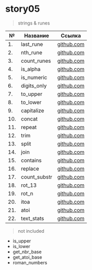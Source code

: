 # story05

> strings & runes

| №   | Название     | Ссылка                       |
| --- | ------------ | ---------------------------- |
| 1.  | last_rune    | [github.com](./last_rune)    |
| 2.  | nth_rune     | [github.com](./nth_rune)     |
| 3.  | count_runes  | [github.com](./count_runes)  |
| 4.  | is_alpha     | [github.com](./is_alpha)     |
| 5.  | is_numeric   | [github.com](./is_numeric)   |
| 6.  | digits_only  | [github.com](./digits_only)  |
| 7.  | to_upper     | [github.com](./to_upper)     |
| 8.  | to_lower     | [github.com](./to_lower)     |
| 9.  | capitalize   | [github.com](./capitalize)   |
| 10. | concat       | [github.com](./concat)       |
| 11. | repeat       | [github.com](./repeat)       |
| 12. | trim         | [github.com](./trim)         |
| 13. | split        | [github.com](./split)        |
| 14. | join         | [github.com](./join)         |
| 15. | contains     | [github.com](./contains)     |
| 16. | replace      | [github.com](./replace)      |
| 17. | count_substr | [github.com](./count_substr) |
| 18. | rot_13       | [github.com](./rot_13)       |
| 19. | rot_n        | [github.com](./rot_n)        |
| 20. | itoa         | [github.com](./itoa)         |
| 21. | atoi         | [github.com](./atoi)         |
| 22. | text_stats   | [github.com](./text_stats)   |

> not included

- is_upper
- is_lower
- get_nbr_base
- get_atoi_base
- roman_numbers
